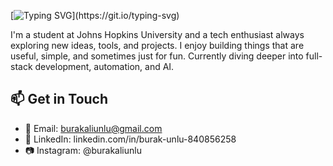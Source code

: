
[![Typing SVG](https://readme-typing-svg.demolab.com?font=Fira+Code&pause=1000&width=435&lines=Hello+👋!)](https://git.io/typing-svg)

I'm a student at Johns Hopkins University and a tech enthusiast always exploring new ideas, tools, and projects. I enjoy building things that are useful, simple, and sometimes just for fun. Currently diving deeper into full-stack development, automation, and AI.

## 📫 Get in Touch
- 📧 Email: burakaliunlu@gmail.com
- 💼 LinkedIn: linkedin.com/in/burak-unlu-840856258
- 📷 Instagram: @burakaliunlu


